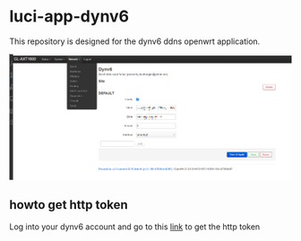 # luci-app-dynv6
This repository is designed for the dynv6 ddns openwrt application.

![](./img/luci.png)

## howto get http token
Log into your dynv6 account and go to this [link](https://dynv6.com/keys) to get the http token
